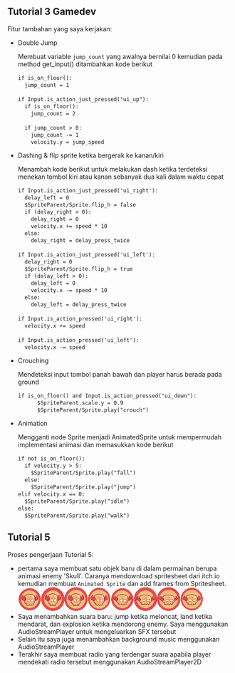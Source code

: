 ## Tutorial 3 Gamedev

Fitur tambahan yang saya kerjakan:
- Double Jump
  
  Membuat variable `jump_count` yang awalnya bernilai 0 kemudian pada method get_input() ditambahkan kode berikut
    ```gdscript
    if is_on_floor():
      jump_count = 1
    
    if Input.is_action_just_pressed("ui_up"):
      if is_on_floor():
        jump_count = 2
        
      if jump_count > 0:
        jump_count -= 1
        velocity.y = jump_speed
    ```
- Dashing & flip sprite ketika bergerak ke kanan/kiri

  Menambah kode berikut untuk melakukan dash ketika terdeteksi menekan tombol kiri atau kanan sebanyak dua kali dalam waktu cepat
  ```gdscript
  if Input.is_action_just_pressed('ui_right'):
    delay_left = 0
    $SpriteParent/Sprite.flip_h = false
    if (delay_right > 0):
      delay_right = 0
      velocity.x += speed * 10
    else:
      delay_right = delay_press_twice
				
  if Input.is_action_just_pressed('ui_left'):
    delay_right = 0
    $SpriteParent/Sprite.flip_h = true
    if (delay_left > 0):
      delay_left = 0
      velocity.x -= speed * 10
    else:
      delay_left = delay_press_twice
      
  if Input.is_action_pressed('ui_right'):
    velocity.x += speed
    
  if Input.is_action_pressed('ui_left'):
    velocity.x -= speed
  ```
- Crouching

  Mendeteksi input tombol panah bawah dan player harus berada pada ground
  ```gdscript
  if is_on_floor() and Input.is_action_pressed("ui_down"):
		$SpriteParent.scale.y = 0.9
		$SpriteParent/Sprite.play("crouch")
  ```
  
- Animation

  Mengganti node Sprite menjadi AnimatedSprite untuk mempermudah implementasi animasi dan memasukkan kode berikut
  ```gdscript
  if not is_on_floor():
    if velocity.y > 5:
      $SpriteParent/Sprite.play("fall")
    else:
      $SpriteParent/Sprite.play("jump")
  elif velocity.x == 0:
    $SpriteParent/Sprite.play("idle")
  else:
    $SpriteParent/Sprite.play("walk")
  ```

## Tutorial 5
Proses pengerjaan Tutorial 5:
- pertama saya membuat satu objek baru di dalam permainan berupa animasi enemy 'Skull'. Caranya mendownload spritesheet dari itch.io kemudian membuat `Animated Sprite` dan add frames from Spritesheet.
![Skull Idle Spritesheet](/Idle%201%20(52x54).png)
- Saya menambahkan suara baru: jump ketika meloncat, land ketika mendarat, dan explosion ketika mendorong enemy. Saya menggunakan AudioStreamPlayer untuk mengeluarkan SFX tersebut
- Selain itu saya juga menambahkan background music menggunakan AudioStreamPlayer
- Terakhir saya membuat radio yang terdengar suara apabila player mendekati radio tersebut menggunakan AudioStreamPlayer2D
